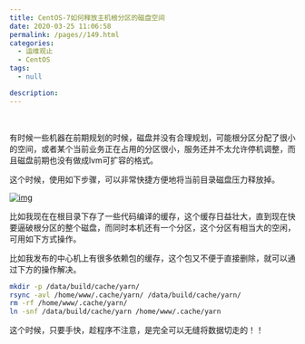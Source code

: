 ```yaml
---
title: CentOS-7如何释放主机根分区的磁盘空间
date: 2020-03-25 11:06:58
permalink: /pages//149.html
categories:
  - 运维观止
  - CentOS
tags:
  - null

description:
---
```


<br><ArticleTopAd></ArticleTopAd>


有时候一些机器在前期规划的时候，磁盘并没有合理规划，可能根分区分配了很小的空间，或者某个当前业务正在占用的分区很小，服务还并不太允许停机调整，而且磁盘前期也没有做成lvm可扩容的格式。

这个时候，使用如下步骤，可以非常快捷方便地将当前目录磁盘压力释放掉。

[![img](http://t.eryajf.net/imgs/2021/09/31a4e0cc9827ce7c.jpg)](http://t.eryajf.net/imgs/2021/09/31a4e0cc9827ce7c.jpg)

比如我现在在根目录下存了一些代码编译的缓存，这个缓存日益壮大，直到现在快要逼破根分区的整个磁盘，而同时本机还有一个分区，这个分区有相当大的空闲，可用如下方式操作。

比如我发布的中心机上有很多依赖包的缓存，这个包又不便于直接删除，就可以通过下方的操作解决。

```sh
mkdir -p /data/build/cache/yarn/
rsync -avl /home/www/.cache/yarn/ /data/build/cache/yarn/
rm -rf /home/www/.cache/yarn/
ln -snf /data/build/cache/yarn /home/www/.cache/yarn
```

这个时候，只要手快，趁程序不注意，是完全可以无缝将数据切走的！！


<br><ArticleTopAd></ArticleTopAd>
